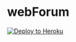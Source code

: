 # webForum

[![Deploy to Heroku](https://www.herokucdn.com/deploy/button.png)](https://heroku.com/deploy)
